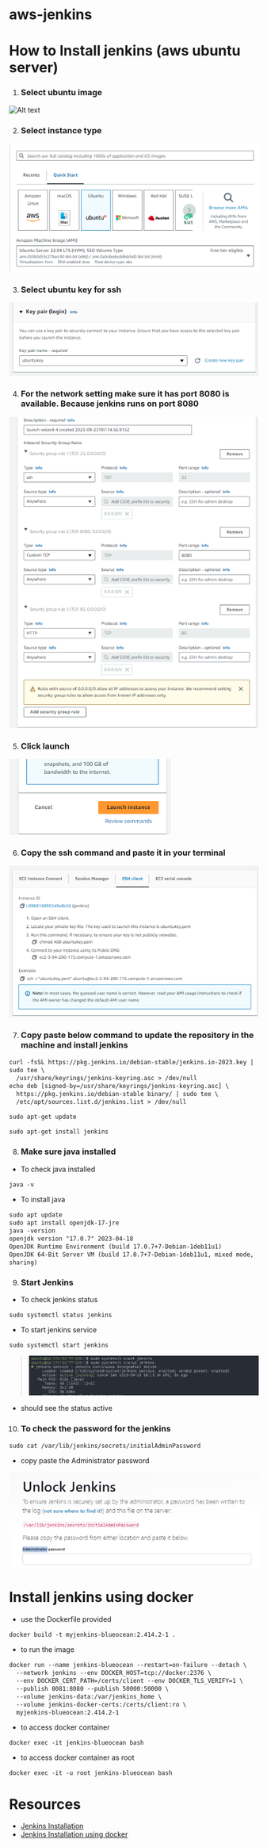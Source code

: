 # aws-jenkins

# How to Install jenkins (aws ubuntu server)

1. ### Select ubuntu image

![Alt text](/images/image-0.png)

2. ### Select instance type

![Alt text](/images/image-1.png)

3. ### Select ubuntu key for ssh

![Alt text](/images/image-2.png)

4. ### For the network setting make sure it has port 8080 is available. Because jenkins runs on port 8080

![Alt text](/images/image-3.png)

5. ### Click launch

![Alt text](/images/image-4.png)

6. ### Copy the ssh command and paste it in your terminal

![Alt text](/images/image-5.png)

7. ### Copy paste below command to update the repository in the machine and install jenkins

```
curl -fsSL https://pkg.jenkins.io/debian-stable/jenkins.io-2023.key | sudo tee \
  /usr/share/keyrings/jenkins-keyring.asc > /dev/null
echo deb [signed-by=/usr/share/keyrings/jenkins-keyring.asc] \
  https://pkg.jenkins.io/debian-stable binary/ | sudo tee \
  /etc/apt/sources.list.d/jenkins.list > /dev/null
```

```
sudo apt-get update
```

```
sudo apt-get install jenkins
```

8. ### Make sure java installed

- To check java installed

```
java -v
```

- To install java

```
sudo apt update
sudo apt install openjdk-17-jre
java -version
openjdk version "17.0.7" 2023-04-18
OpenJDK Runtime Environment (build 17.0.7+7-Debian-1deb11u1)
OpenJDK 64-Bit Server VM (build 17.0.7+7-Debian-1deb11u1, mixed mode, sharing)
```

9. ### Start Jenkins

- To check jenkins status

```
sudo systemctl status jenkins
```

- To start jenkins service

```
sudo systemctl start jenkins
```

> ![Alt text](/images/image-6.png)

- should see the status active

10. ### To check the password for the jenkins

```
sudo cat /var/lib/jenkins/secrets/initialAdminPassword
```

- copy paste the Administrator password

![Alt text](/images/image-7.png)

# Install jenkins using docker

- use the Dockerfile provided

```
docker build -t myjenkins-blueocean:2.414.2-1 .
```

- to run the image

```
docker run --name jenkins-blueocean --restart=on-failure --detach \
  --network jenkins --env DOCKER_HOST=tcp://docker:2376 \
  --env DOCKER_CERT_PATH=/certs/client --env DOCKER_TLS_VERIFY=1 \
  --publish 8081:8080 --publish 50000:50000 \
  --volume jenkins-data:/var/jenkins_home \
  --volume jenkins-docker-certs:/certs/client:ro \
  myjenkins-blueocean:2.414.2-1
```

- to access docker container

```
docker exec -it jenkins-blueocean bash
```

- to access docker container as root

```
docker exec -it -u root jenkins-blueocean bash
```

# Resources

- <a href="https://www.jenkins.io/doc/book/installing/linux/#debianubuntu">Jenkins Installation</a>
- <a href="https://www.jenkins.io/doc/book/installing/docker/">Jenkins Installation using docker</a>
